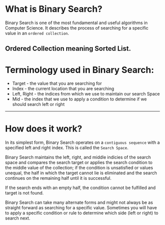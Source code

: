 # What is Binary Search?
Binary Search is one of the most fundamental and useful algorithms in Computer Science. 
It describes the process of searching for a specific value in an `ordered collection`.

## Ordered Collection meaning Sorted List.

# Terminology used in Binary Search:

* Target - the value that you are searching for
* Index - the current location that you are searching
* Left, Right - the indices from which we use to maintain our search Space
* Mid - the index that we use to apply a condition to determine if we should search left or right

---

# How does it work?

In its simplest form, Binary Search operates on a `contiguous sequence` with a specified left and right index. This is called the `Search Space`. 

Binary Search maintains the left, right, and middle indicies of the search space and compares the search target or applies the search condition to the middle value of the collection; if the condition is unsatisfied or values unequal, the half in which the target cannot lie is eliminated and the search continues on the remaining half until it is successful. 

If the search ends with an empty half, the condition cannot be fulfilled and target is not found.

Binary Search can take many alternate forms and might not always be as straight forward as searching for a specific value. Sometimes you will have to apply a specific condition or rule to determine which side (left or right) to search next.
